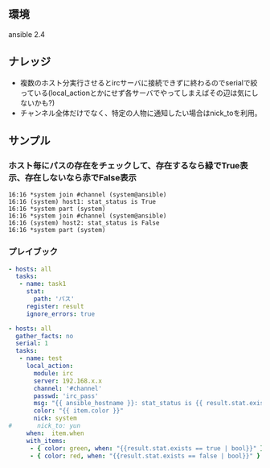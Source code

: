 ## 環境
ansible 2.4

## ナレッジ
* 複数のホスト分実行させるとircサーバに接続できずに終わるのでserialで絞っている(local_actionとかにせず各サーバでやってしまえばその辺は気にしないかも?)
* チャンネル全体だけでなく、特定の人物に通知したい場合はnick_toを利用。

## サンプル
### ホスト毎にパスの存在をチェックして、存在するなら緑でTrue表示、存在しないなら赤でFalse表示
```text
16:16 *system join #channel (system@ansible)
16:16 (system) host1: stat_status is True
16:16 *system part (system)
16:16 *system join #channel (system@ansible)
16:16 (system) host2: stat_status is False
16:16 *system part (system)
```
### プレイブック
```yaml
- hosts: all
  tasks:
   - name: task1
     stat:
       path: 'パス'
     register: result
     ignore_errors: true

- hosts: all
  gather_facts: no
  serial: 1
  tasks:
   - name: test
     local_action:
       module: irc
       server: 192.168.x.x
       channel: '#channel'
       passwd: 'irc_pass'
       msg: "{{ ansible_hostname }}: stat_status is {{ result.stat.exists }}"
       color: "{{ item.color }}"
       nick: system
#       nick_to: yun
     when:  item.when
     with_items:
      - { color: green, when: "{{result.stat.exists == true | bool}}" }
      - { color: red, when: "{{result.stat.exists == false | bool}}" }
```
